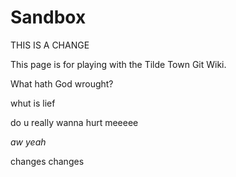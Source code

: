 Sandbox
=======

THIS IS A CHANGE

This page is for playing with the Tilde Town Git Wiki.

What hath God wrought?

whut is lief

do u really wanna hurt meeeee

_aw yeah_

changes changes